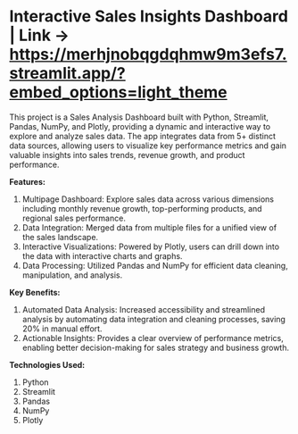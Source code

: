 # Interactive Sales Insights Dashboard | Link -> https://merhjnobqgdqhmw9m3efs7.streamlit.app/?embed_options=light_theme

This project is a Sales Analysis Dashboard built with Python, Streamlit, Pandas, NumPy, and Plotly, providing a dynamic and interactive way to explore and analyze sales data. The app integrates data from 5+ distinct data sources, allowing users to visualize key performance metrics and gain valuable insights into sales trends, revenue growth, and product performance.

**Features:**
1. Multipage Dashboard: Explore sales data across various dimensions including monthly revenue growth, top-performing products, and regional sales performance.
2. Data Integration: Merged data from multiple files for a unified view of the sales landscape.
3. Interactive Visualizations: Powered by Plotly, users can drill down into the data with interactive charts and graphs.
4. Data Processing: Utilized Pandas and NumPy for efficient data cleaning, manipulation, and analysis.

**Key Benefits:**
1. Automated Data Analysis: Increased accessibility and streamlined analysis by automating data integration and cleaning processes, saving 20% in manual effort.
2. Actionable Insights: Provides a clear overview of performance metrics, enabling better decision-making for sales strategy and business growth.

**Technologies Used:**
1. Python
2. Streamlit
3. Pandas
4. NumPy
5. Plotly
